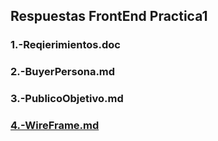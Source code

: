 ## Respuestas FrontEnd Practica1

### 1.-Reqierimientos.doc   
### 2.-BuyerPersona.md
### 3.-PublicoObjetivo.md
### [4.-WireFrame.md](https://github.com/AleRamRey/frontend-practica1/blob/3e1da82746840cc0313e924c270186ae8eb69bd2/4.-WireFrame.md)


